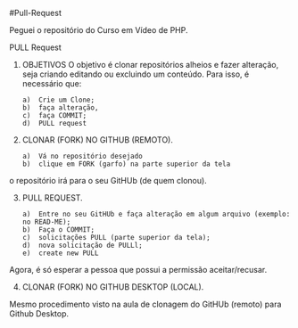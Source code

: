 #Pull-Request

Peguei o repositório do Curso em Vídeo de PHP.

PULL Request

1.	OBJETIVOS
O objetivo é clonar repositórios alheios e fazer alteração, seja criando editando ou excluindo um conteúdo.
Para isso, é necessário que:

        a)	Crie um Clone;
        b)	faça alteração, 
        c)	faça COMMIT;
        d)	PULL request


2.	CLONAR (FORK) NO GITHUB (REMOTO).

        a)	Vá no repositório desejado
        b)	clique em FORK (garfo) na parte superior da tela

o repositório irá para o seu GitHUb (de quem clonou).

3.	PULL REQUEST.

        a)	Entre no seu GitHUb e faça alteração em algum arquivo (exemplo: no READ-ME);
        b)	Faça o COMMIT;
        c)	solicitações PULL (parte superior da tela);
        d)	nova solicitação de PULLl;
        e)	create new PULL

Agora, é só esperar a pessoa que possui a permissão aceitar/recusar.

4.	CLONAR (FORK) NO GITHUB DESKTOP (LOCAL).

Mesmo procedimento visto na aula de clonagem do GitHUb (remoto) para Github Desktop.
